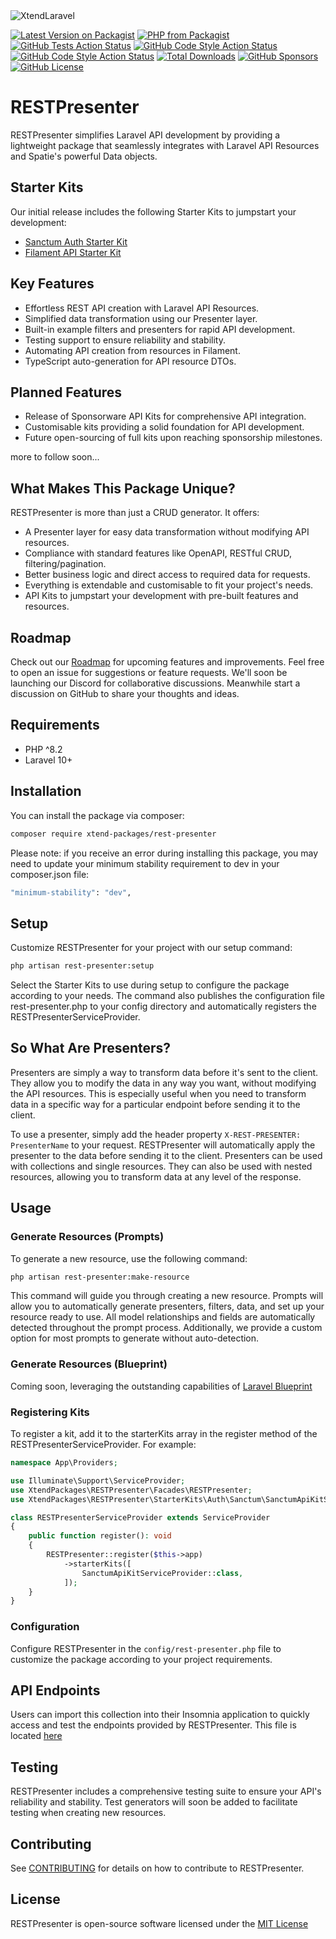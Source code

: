 <picture>
  <source media="(prefers-color-scheme: dark)" srcset="https://www.codelabx.ltd/assets/images/xtend-packages/rest-presenter/rest-presenter-banner-dark.png">
  <img alt="XtendLaravel" src="https://www.codelabx.ltd/assets/images/xtend-packages/rest-presenter/rest-presenter-banner-light.png">
</picture>

[![Latest Version on Packagist](https://img.shields.io/packagist/v/xtend-packages/rest-presenter.svg?style=flat-square)](https://packagist.org/packages/xtend-packages/rest-presenter)
[![PHP from Packagist](https://img.shields.io/packagist/php-v/xtend-packages/rest-presenter)](https://packagist.org/packages/xtend-packages/rest-presenter)
[![GitHub Tests Action Status](https://img.shields.io/github/actions/workflow/status/xtend-packages/rest-presenter/tests.yml?label=tests)](https://github.com/xtend-packages/rest-presenter/actions/workflows/tests.yml)
[![GitHub Code Style Action Status](https://img.shields.io/github/actions/workflow/status/xtend-packages/rest-presenter/code-styling.yml?label=code%20style)](https://github.com/xtend-packages/rest-presenter/actions/workflows/code-styling.yml)
[![GitHub Code Style Action Status](https://img.shields.io/github/actions/workflow/status/xtend-packages/rest-presenter/phpstan.yml?label=static%20analysis)](https://github.com/xtend-packages/rest-presenter/actions/workflows/phpstan.yml)
[![Total Downloads](https://img.shields.io/packagist/dt/xtend-packages/rest-presenter.svg?style=flat-square)](https://packagist.org/packages/xtend-packages/rest-presenter)
[![GitHub Sponsors](https://img.shields.io/github/sponsors/adam-code-labx)](https://github.com/sponsors/adam-code-labx)
[![GitHub License](https://img.shields.io/github/license/xtend-packages/rest-presenter)](https://github.com/xtend-packages/rest-presenter/blob/main/LICENSE.md)

# RESTPresenter

RESTPresenter simplifies Laravel API development by providing a lightweight package that seamlessly integrates with Laravel API Resources and Spatie's powerful Data objects.

## Starter Kits
Our initial release includes the following Starter Kits to jumpstart your development:
- [Sanctum Auth Starter Kit](https://github.com/xtend-packages/rest-presenter/discussions/categories/general)
- [Filament API Starter Kit](https://github.com/xtend-packages/rest-presenter/discussions/categories/filament-starter-kit)

## Key Features

- Effortless REST API creation with Laravel API Resources.
- Simplified data transformation using our Presenter layer.
- Built-in example filters and presenters for rapid API development.
- Testing support to ensure reliability and stability.
- Automating API creation from resources in Filament.
- TypeScript auto-generation for API resource DTOs.

## Planned Features
- Release of Sponsorware API Kits for comprehensive API integration.
- Customisable kits providing a solid foundation for API development.
- Future open-sourcing of full kits upon reaching sponsorship milestones.

more to follow soon...

## What Makes This Package Unique?
RESTPresenter is more than just a CRUD generator. It offers:
- A Presenter layer for easy data transformation without modifying API resources.
- Compliance with standard features like OpenAPI, RESTful CRUD, filtering/pagination.
- Better business logic and direct access to required data for requests.
- Everything is extendable and customisable to fit your project's needs.
- API Kits to jumpstart your development with pre-built features and resources.

## Roadmap
Check out our [Roadmap](https://github.com/orgs/xtend-packages/projects/1/views/1) for upcoming features and improvements. Feel free to open an issue for suggestions or feature requests. We'll soon be launching our Discord for collaborative discussions.
Meanwhile start a discussion on GitHub to share your thoughts and ideas.

## Requirements

- PHP ^8.2
- Laravel 10+

## Installation

You can install the package via composer:

```bash
composer require xtend-packages/rest-presenter
```
Please note: if you receive an error during installing this package, you may need to update your minimum stability requirement to dev in your composer.json file:

```bash
"minimum-stability": "dev",
```

## Setup
Customize RESTPresenter for your project with our setup command:

```bash
php artisan rest-presenter:setup
```
Select the Starter Kits to use during setup to configure the package according to your needs. The command also publishes the configuration file rest-presenter.php to your config directory and automatically registers the RESTPresenterServiceProvider.

## So What Are Presenters?
Presenters are simply a way to transform data before it's sent to the client. They allow you to modify the data in any way you want, without modifying the API resources. This is especially useful when you need to transform data in a specific way for a particular endpoint before sending it to the client.

To use a presenter, simply add the header property `X-REST-PRESENTER: PresenterName` to your request. RESTPresenter will automatically apply the presenter to the data before sending it to the client.
Presenters can be used with collections and single resources. They can also be used with nested resources, allowing you to transform data at any level of the response.

## Usage

### Generate Resources (Prompts)
To generate a new resource, use the following command:

```bash
php artisan rest-presenter:make-resource
```
This command will guide you through creating a new resource. Prompts will allow you to automatically generate presenters, filters, data, and set up your resource ready to use. All model relationships and fields are automatically detected throughout the prompt process. Additionally, we provide a custom option for most prompts to generate without auto-detection.

### Generate Resources (Blueprint)
Coming soon, leveraging the outstanding capabilities of [Laravel Blueprint](https://blueprint.laravelshift.com/)

### Registering Kits

To register a kit, add it to the starterKits array in the register method of the RESTPresenterServiceProvider. For example:

```php
namespace App\Providers;

use Illuminate\Support\ServiceProvider;
use XtendPackages\RESTPresenter\Facades\RESTPresenter;
use XtendPackages\RESTPresenter\StarterKits\Auth\Sanctum\SanctumApiKitServiceProvider;

class RESTPresenterServiceProvider extends ServiceProvider
{
    public function register(): void
    {
        RESTPresenter::register($this->app)
            ->starterKits([
                SanctumApiKitServiceProvider::class,
            ]);
    }
}
```

### Configuration

Configure RESTPresenter in the `config/rest-presenter.php` file to customize the package according to your project requirements.

## API Endpoints
Users can import this collection into their Insomnia application to quickly access and test the endpoints provided by RESTPresenter. This file is located [here](https://raw.githubusercontent.com/xtend-packages/rest-presenter/main/resources/insomnia/rest-presenter-Insomnia_2024-04-07.json)

## Testing

RESTPresenter includes a comprehensive testing suite to ensure your API's reliability and stability. Test generators will soon be added to facilitate testing when creating new resources.

## Contributing

See [CONTRIBUTING](CONTRIBUTING) for details on how to contribute to RESTPresenter.

## License

RESTPresenter is open-source software licensed under the [MIT License](LICENSE)
